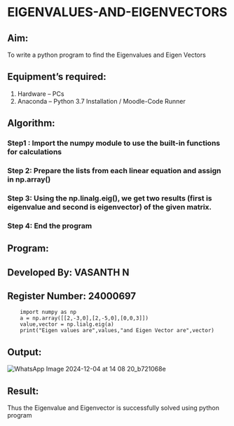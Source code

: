 # EIGENVALUES-AND-EIGENVECTORS
## Aim:
To write a python program to find the Eigenvalues and Eigen Vectors
## Equipment’s required:
1. 	Hardware – PCs
2. 	Anaconda – Python 3.7 Installation / Moodle-Code Runner
## Algorithm:
### Step1 : Import the numpy module to use the built-in functions for calculations
### Step 2: Prepare the lists from each linear equation and assign in np.array()
### Step 3: Using the np.linalg.eig(),  we get two results (first is eigenvalue and second is eigenvector) of the given matrix.
### Step 4: End the program

## Program:
## Developed By: VASANTH N
## Register Number: 24000697

        import numpy as np       
        a = np.array([[2,-3,0],[2,-5,0],[0,0,3]])      
        value,vector = np.lialg.eig(a)       
        print("Eigen values are",values,"and Eigen Vector are",vector)      

## Output:
![WhatsApp Image 2024-12-04 at 14 08 20_b721068e](https://github.com/user-attachments/assets/049c4cd5-093f-4df5-8dd1-1d06b4ef168d)

## Result:
Thus the Eigenvalue and Eigenvector is successfully solved using python program
